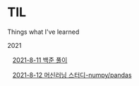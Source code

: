 # TIL
  Things what I've learned

2021  

&nbsp;&nbsp; [2021-8-11 백준 풀이](./baekjoon_algorithm)


&nbsp;&nbsp; [2021-8-12 머신러닝 스터디-numpy/pandas](./ML_study_python)

